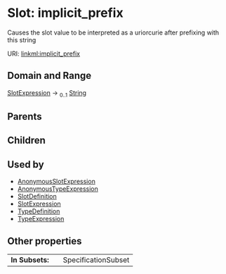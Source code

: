 
# Slot: implicit_prefix

Causes the slot value to be interpreted as a uriorcurie after prefixing with this string

URI: [linkml:implicit_prefix](https://w3id.org/linkml/implicit_prefix)


## Domain and Range

[SlotExpression](SlotExpression.md) &#8594;  <sub>0..1</sub> [String](types/String.md)

## Parents


## Children


## Used by

 * [AnonymousSlotExpression](AnonymousSlotExpression.md)
 * [AnonymousTypeExpression](AnonymousTypeExpression.md)
 * [SlotDefinition](SlotDefinition.md)
 * [SlotExpression](SlotExpression.md)
 * [TypeDefinition](TypeDefinition.md)
 * [TypeExpression](TypeExpression.md)

## Other properties

|  |  |  |
| --- | --- | --- |
| **In Subsets:** | | SpecificationSubset |
